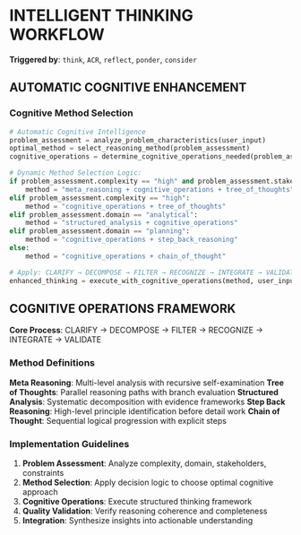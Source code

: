 <!-- FILE_MAP_BEGIN 
<!--
{"file_metadata":{"title":"INTELLIGENT THINKING WORKFLOW","description":"Documentation detailing the Intelligent Thinking Workflow including automatic cognitive enhancement, method selection logic, and a cognitive operations framework with method definitions and implementation guidelines.","last_updated":"2025-07-31","type":"documentation"},"ai_instructions":"Analyze the document to identify its hierarchical structure and logical divisions, focusing on cognitive workflow concepts and method implementations. Extract key sections with precise line boundaries, capturing code blocks, definitions, and procedural guidelines. Ensure all line numbers are accurate and sections do not overlap. Highlight important elements such as the cognitive method selection code block, the core cognitive operations framework, and detailed method definitions to facilitate efficient navigation and understanding.","sections":[{"name":"INTELLIGENT THINKING WORKFLOW Overview","description":"Introduction to the Intelligent Thinking Workflow including trigger keywords and the initial context for cognitive enhancement.","line_start":7,"line_end":12},{"name":"Automatic Cognitive Enhancement","description":"Details on the automatic cognitive enhancement process and the cognitive method selection approach.","line_start":13,"line_end":15},{"name":"Cognitive Method Selection Code Block","description":"Python code implementing the automatic cognitive intelligence logic, including problem assessment, method selection, and application of cognitive operations.","line_start":16,"line_end":32},{"name":"Cognitive Operations Framework Overview","description":"Introduction to the core cognitive operations framework outlining the main process steps.","line_start":33,"line_end":36},{"name":"Method Definitions","description":"Definitions and explanations of various cognitive methods used within the framework.","line_start":37,"line_end":47},{"name":"Implementation Guidelines","description":"Step-by-step guidelines for implementing the cognitive operations framework including problem assessment, method selection, execution, validation, and integration.","line_start":48,"line_end":56}],"key_elements":[{"name":"Trigger Keywords","description":"Keywords that trigger the intelligent thinking workflow such as 'think', 'ACR', 'reflect', 'ponder', and 'consider'.","line":8},{"name":"Cognitive Method Selection Code Block","description":"Python code illustrating the logic for selecting cognitive methods based on problem characteristics and applying cognitive operations.","line":16},{"name":"Core Cognitive Operations Process","description":"The main cognitive process steps: CLARIFY \u2192 DECOMPOSE \u2192 FILTER \u2192 RECOGNIZE \u2192 INTEGRATE \u2192 VALIDATE.","line":34},{"name":"Method Definitions List","description":"Descriptions of key cognitive methods such as Meta Reasoning, Tree of Thoughts, Structured Analysis, Step Back Reasoning, and Chain of Thought.","line":38},{"name":"Implementation Guidelines List","description":"Numbered list detailing the implementation steps for the cognitive operations framework.","line":49}]}
-->
<!-- FILE_MAP_END -->

# INTELLIGENT THINKING WORKFLOW

**Triggered by**: `think`, `ACR`, `reflect`, `ponder`, `consider`

## AUTOMATIC COGNITIVE ENHANCEMENT

### Cognitive Method Selection

```python
# Automatic Cognitive Intelligence
problem_assessment = analyze_problem_characteristics(user_input)
optimal_method = select_reasoning_method(problem_assessment)
cognitive_operations = determine_cognitive_operations_needed(problem_assessment)

# Dynamic Method Selection Logic:
if problem_assessment.complexity == "high" and problem_assessment.stakeholders > 2:
    method = "meta_reasoning + cognitive_operations + tree_of_thoughts"
elif problem_assessment.complexity == "high":
    method = "cognitive_operations + tree_of_thoughts"
elif problem_assessment.domain == "analytical":
    method = "structured_analysis + cognitive_operations"
elif problem_assessment.domain == "planning":
    method = "cognitive_operations + step_back_reasoning"
else:
    method = "cognitive_operations + chain_of_thought"

# Apply: CLARIFY → DECOMPOSE → FILTER → RECOGNIZE → INTEGRATE → VALIDATE
enhanced_thinking = execute_with_cognitive_operations(method, user_input)
```

## COGNITIVE OPERATIONS FRAMEWORK

**Core Process**: CLARIFY → DECOMPOSE → FILTER → RECOGNIZE → INTEGRATE → VALIDATE

### Method Definitions

**Meta Reasoning**: Multi-level analysis with recursive self-examination
**Tree of Thoughts**: Parallel reasoning paths with branch evaluation
**Structured Analysis**: Systematic decomposition with evidence frameworks
**Step Back Reasoning**: High-level principle identification before detail work
**Chain of Thought**: Sequential logical progression with explicit steps

### Implementation Guidelines

1. **Problem Assessment**: Analyze complexity, domain, stakeholders, constraints
2. **Method Selection**: Apply decision logic to choose optimal cognitive approach
3. **Cognitive Operations**: Execute structured thinking framework
4. **Quality Validation**: Verify reasoning coherence and completeness
5. **Integration**: Synthesize insights into actionable understanding
